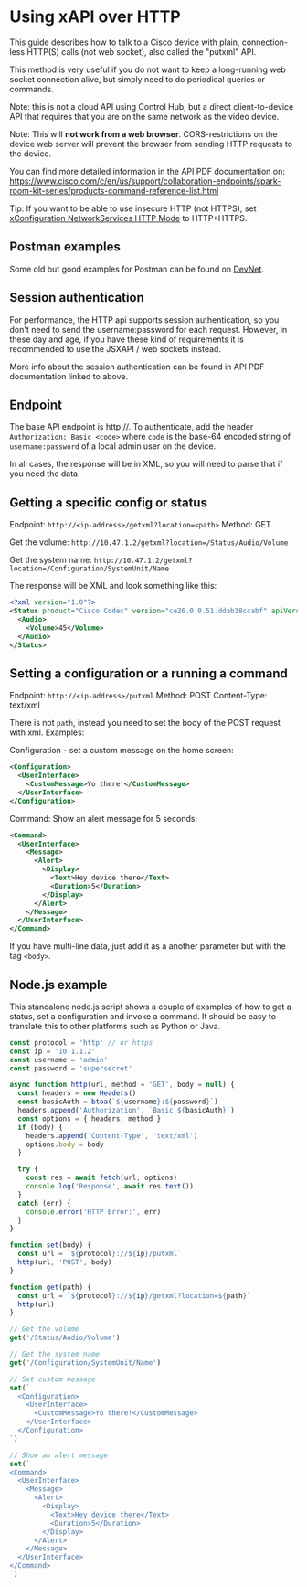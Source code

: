 # Using xAPI over HTTP

This guide describes how to talk to a Cisco device with plain, connection-less HTTP(S) calls (not web socket), also called
the "putxml" API.

This method is very useful if you do not want to keep a long-running web socket connection alive, but simply
need to do periodical queries or commands.

Note: this is not a cloud API using Control Hub, but a direct client-to-device API that requires that you are on the same
network as the video device.

Note: This will **not work from a web browser**. CORS-restrictions on the device web server will prevent the browser
from sending HTTP requests to the device.

You can find more detailed information in the API PDF documentation on:
https://www.cisco.com/c/en/us/support/collaboration-endpoints/spark-room-kit-series/products-command-reference-list.html

Tip: If you want to be able to use insecure HTTP (not HTTPS), set [xConfiguration NetworkServices HTTP Mode](https://roomos.cisco.com/xapi/Configuration.NetworkServices.HTTP.Mode/) to HTTP+HTTPS.

## Postman examples

Some old but good examples for Postman can be found on [DevNet](https://github.com/CiscoDevNet/postman-xapi).

## Session authentication

For performance, the HTTP api supports session authentication, so you don't need to send the username:password for each request. However,
in these day and age, if you have these kind of requirements it is recommended to use the JSXAPI / web sockets instead.

More info about the session authentication can be found in API PDF documentation linked to above.

## Endpoint

The base API endpoint is http://<device-ip>. To authenticate, add the header `Authorization: Basic <code>` where `code` is
the base-64 encoded string of `username:password` of a local admin user on the device.

In all cases, the response will be in XML, so you will need to parse that if you need the data.

## Getting a specific config or status

Endpoint: `http://<ip-address>/getxml?location=<path>`
Method: GET

Get the volume: `http://10.47.1.2/getxml?location=/Status/Audio/Volume`

Get the system name: `http://10.47.1.2/getxml?location=/Configuration/SystemUnit/Name`

The response will be XML and look something like this:

```xml
<?xml version="1.0"?>
<Status product="Cisco Codec" version="ce26.0.0.51.ddab38ccabf" apiVersion="4">
  <Audio>
    <Volume>45</Volume>
  </Audio>
</Status>
```

## Setting a configuration or a running a command

Endpoint: `http://<ip-address>/putxml`
Method: POST
Content-Type: text/xml

There is not `path`, instead you need to set the body of the POST request with xml. Examples:

Configuration - set a custom message on the home screen:

```xml
<Configuration>
  <UserInterface>
    <CustomMessage>Yo there!</CustomMessage>
  </UserInterface>
</Configuration>
```

Command: Show an alert message for 5 seconds:

```xml
<Command>
  <UserInterface>
    <Message>
      <Alert>
        <Display>
          <Text>Hey device there</Text>
          <Duration>5</Duration>
        </Display>
      </Alert>
    </Message>
  </UserInterface>
</Command>
```

If you have multi-line data, just add it as a another parameter but with the tag `<body>`.

## Node.js example

This standalone node.js script shows a couple of examples of how to get a status, set a configuration and invoke a command.
It should be easy to translate this to other platforms such as Python or Java.

```js
const protocol = 'http' // or https
const ip = '10.1.1.2'
const username = 'admin'
const password = 'supersecret'

async function http(url, method = 'GET', body = null) {
  const headers = new Headers()
  const basicAuth = btoa(`${username}:${password}`)
  headers.append('Authorization', `Basic ${basicAuth}`)
  const options = { headers, method }
  if (body) {
    headers.append('Content-Type', 'text/xml')
    options.body = body
  }

  try {
    const res = await fetch(url, options)
    console.log('Response', await res.text())
  }
  catch (err) {
    console.error('HTTP Error:', err)
  }
}

function set(body) {
  const url = `${protocol}://${ip}/putxml`
  http(url, 'POST', body)
}

function get(path) {
  const url = `${protocol}://${ip}/getxml?location=${path}`
  http(url)
}

// Get the volume
get('/Status/Audio/Volume')

// Get the system name
get('/Configuration/SystemUnit/Name')

// Set custom message
set(`
  <Configuration>
    <UserInterface>
      <CustomMessage>Yo there!</CustomMessage>
    </UserInterface>
  </Configuration>
`)

// Show an alert message
set(`
<Command>
  <UserInterface>
    <Message>
      <Alert>
        <Display>
          <Text>Hey device there</Text>
          <Duration>5</Duration>
        </Display>
      </Alert>
    </Message>
  </UserInterface>
</Command>
`)
```